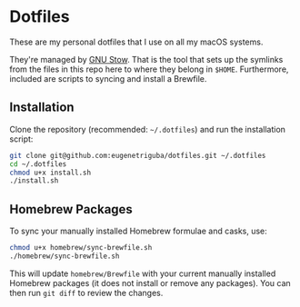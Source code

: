 # Dotfiles

These are my personal dotfiles that I use on all my macOS systems.

They're managed by [GNU Stow](https://www.gnu.org/software/stow/). That is the tool that sets up the symlinks from the files in this repo here to where they belong in `$HOME`. Furthermore, included are scripts to syncing and install a Brewfile.

## Installation

Clone the repository (recommended: `~/.dotfiles`) and run the installation script:

```sh
git clone git@github.com:eugenetriguba/dotfiles.git ~/.dotfiles
cd ~/.dotfiles
chmod u+x install.sh
./install.sh
```

## Homebrew Packages

To sync your manually installed Homebrew formulae and casks, use:

```sh
chmod u+x homebrew/sync-brewfile.sh
./homebrew/sync-brewfile.sh
```

This will update `homebrew/Brewfile` with your current manually installed Homebrew packages (it does not install or remove any packages). You can then run `git diff` to review the changes.

